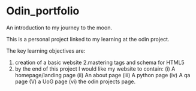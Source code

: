 # Odin_portfolio
An introduction to my journey to the moon.

This is a personal project linked to my learning at the odin project.

The key learning objectives are:
1. creation of a basic website
2.mastering tags and schema for HTML5
3. by the end of this project I would like my website to contain:
(i) A homepage/landing page
(ii) An about page 
 (iii) A python page
(iv) A qa page
(V) a UoG page
(vi) the odin projects page.
